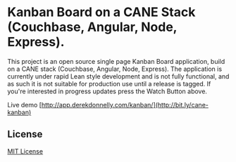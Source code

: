 # Kanban Board on a CANE Stack (Couchbase, Angular, Node, Express).

This project is an open source single page Kanban Board application, build on a CANE stack (Couchbase, Angular, Node,
Express). The application is currently under rapid Lean style development and is not fully functional, and as
such it is not suitable for production use until a release is tagged. If you're interested in progress updates press
the Watch Button above.

Live demo [http://app.derekdonnelly.com/kanban/](http://bit.ly/cane-kanban)

## License

[MIT License](http://choosealicense.com/licenses/mit/)